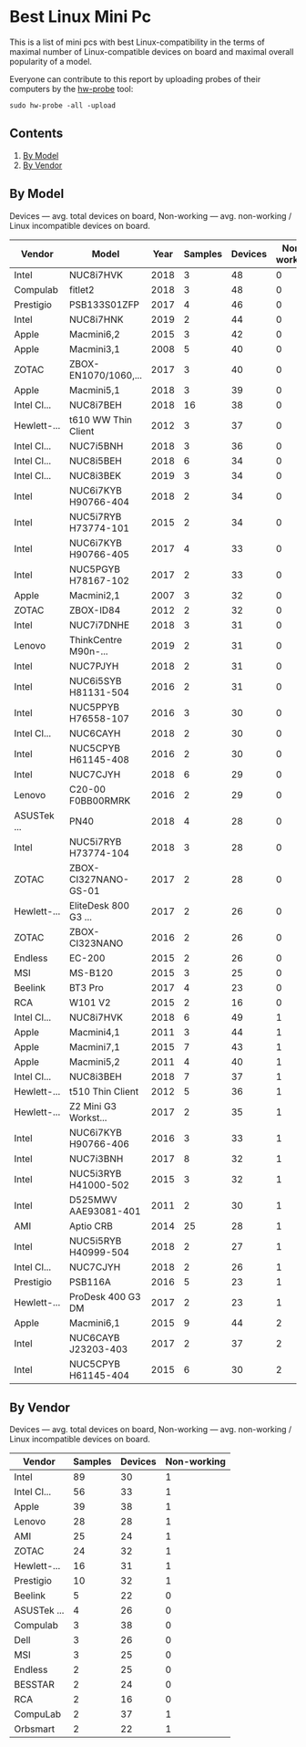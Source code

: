 Best Linux Mini Pc
==================

This is a list of mini pcs with best Linux-compatibility in the terms of
maximal number of Linux-compatible devices on board and maximal overall
popularity of a model.

Everyone can contribute to this report by uploading probes of their computers
by the [hw-probe](https://github.com/linuxhw/hw-probe) tool:

    sudo hw-probe -all -upload

Contents
--------

1. [ By Model ](#by-model)
2. [ By Vendor ](#by-vendor)

By Model
--------

Devices     — avg. total devices on board,
Non-working — avg. non-working / Linux incompatible devices on board.

| Vendor      | Model                | Year | Samples | Devices | Non-working |
|-------------|----------------------|------|---------|---------|-------------|
| Intel       | NUC8i7HVK            | 2018 | 3       | 48      | 0           |
| Compulab    | fitlet2              | 2018 | 3       | 48      | 0           |
| Prestigio   | PSB133S01ZFP         | 2017 | 4       | 46      | 0           |
| Intel       | NUC8i7HNK            | 2019 | 2       | 44      | 0           |
| Apple       | Macmini6,2           | 2015 | 3       | 42      | 0           |
| Apple       | Macmini3,1           | 2008 | 5       | 40      | 0           |
| ZOTAC       | ZBOX-EN1070/1060,... | 2017 | 3       | 40      | 0           |
| Apple       | Macmini5,1           | 2018 | 3       | 39      | 0           |
| Intel Cl... | NUC8i7BEH            | 2018 | 16      | 38      | 0           |
| Hewlett-... | t610 WW Thin Client  | 2012 | 3       | 37      | 0           |
| Intel Cl... | NUC7i5BNH            | 2018 | 3       | 36      | 0           |
| Intel Cl... | NUC8i5BEH            | 2018 | 6       | 34      | 0           |
| Intel Cl... | NUC8i3BEK            | 2019 | 3       | 34      | 0           |
| Intel       | NUC6i7KYB H90766-404 | 2018 | 2       | 34      | 0           |
| Intel       | NUC5i7RYB H73774-101 | 2015 | 2       | 34      | 0           |
| Intel       | NUC6i7KYB H90766-405 | 2017 | 4       | 33      | 0           |
| Intel       | NUC5PGYB H78167-102  | 2017 | 2       | 33      | 0           |
| Apple       | Macmini2,1           | 2007 | 3       | 32      | 0           |
| ZOTAC       | ZBOX-ID84            | 2012 | 2       | 32      | 0           |
| Intel       | NUC7i7DNHE           | 2018 | 3       | 31      | 0           |
| Lenovo      | ThinkCentre M90n-... | 2019 | 2       | 31      | 0           |
| Intel       | NUC7PJYH             | 2018 | 2       | 31      | 0           |
| Intel       | NUC6i5SYB H81131-504 | 2016 | 2       | 31      | 0           |
| Intel       | NUC5PPYB H76558-107  | 2016 | 3       | 30      | 0           |
| Intel Cl... | NUC6CAYH             | 2018 | 2       | 30      | 0           |
| Intel       | NUC5CPYB H61145-408  | 2016 | 2       | 30      | 0           |
| Intel       | NUC7CJYH             | 2018 | 6       | 29      | 0           |
| Lenovo      | C20-00 F0BB00RMRK    | 2016 | 2       | 29      | 0           |
| ASUSTek ... | PN40                 | 2018 | 4       | 28      | 0           |
| Intel       | NUC5i7RYB H73774-104 | 2018 | 3       | 28      | 0           |
| ZOTAC       | ZBOX-CI327NANO-GS-01 | 2017 | 2       | 28      | 0           |
| Hewlett-... | EliteDesk 800 G3 ... | 2017 | 2       | 26      | 0           |
| ZOTAC       | ZBOX-CI323NANO       | 2016 | 2       | 26      | 0           |
| Endless     | EC-200               | 2015 | 2       | 26      | 0           |
| MSI         | MS-B120              | 2015 | 3       | 25      | 0           |
| Beelink     | BT3 Pro              | 2017 | 4       | 23      | 0           |
| RCA         | W101 V2              | 2015 | 2       | 16      | 0           |
| Intel Cl... | NUC8i7HVK            | 2018 | 6       | 49      | 1           |
| Apple       | Macmini4,1           | 2011 | 3       | 44      | 1           |
| Apple       | Macmini7,1           | 2015 | 7       | 43      | 1           |
| Apple       | Macmini5,2           | 2011 | 4       | 40      | 1           |
| Intel Cl... | NUC8i3BEH            | 2018 | 7       | 37      | 1           |
| Hewlett-... | t510 Thin Client     | 2012 | 5       | 36      | 1           |
| Hewlett-... | Z2 Mini G3 Workst... | 2017 | 2       | 35      | 1           |
| Intel       | NUC6i7KYB H90766-406 | 2016 | 3       | 33      | 1           |
| Intel       | NUC7i3BNH            | 2017 | 8       | 32      | 1           |
| Intel       | NUC5i3RYB H41000-502 | 2015 | 3       | 32      | 1           |
| Intel       | D525MWV AAE93081-401 | 2011 | 2       | 30      | 1           |
| AMI         | Aptio CRB            | 2014 | 25      | 28      | 1           |
| Intel       | NUC5i5RYB H40999-504 | 2018 | 2       | 27      | 1           |
| Intel Cl... | NUC7CJYH             | 2018 | 2       | 26      | 1           |
| Prestigio   | PSB116A              | 2016 | 5       | 23      | 1           |
| Hewlett-... | ProDesk 400 G3 DM    | 2017 | 2       | 23      | 1           |
| Apple       | Macmini6,1           | 2015 | 9       | 44      | 2           |
| Intel       | NUC6CAYB J23203-403  | 2017 | 2       | 37      | 2           |
| Intel       | NUC5CPYB H61145-404  | 2015 | 6       | 30      | 2           |

By Vendor
---------

Devices     — avg. total devices on board,
Non-working — avg. non-working / Linux incompatible devices on board.

| Vendor      | Samples | Devices | Non-working |
|-------------|---------|---------|-------------|
| Intel       | 89      | 30      | 1           |
| Intel Cl... | 56      | 33      | 1           |
| Apple       | 39      | 38      | 1           |
| Lenovo      | 28      | 28      | 1           |
| AMI         | 25      | 24      | 1           |
| ZOTAC       | 24      | 32      | 1           |
| Hewlett-... | 16      | 31      | 1           |
| Prestigio   | 10      | 32      | 1           |
| Beelink     | 5       | 22      | 0           |
| ASUSTek ... | 4       | 26      | 0           |
| Compulab    | 3       | 38      | 0           |
| Dell        | 3       | 26      | 0           |
| MSI         | 3       | 25      | 0           |
| Endless     | 2       | 25      | 0           |
| BESSTAR     | 2       | 24      | 0           |
| RCA         | 2       | 16      | 0           |
| CompuLab    | 2       | 37      | 1           |
| Orbsmart    | 2       | 22      | 1           |
